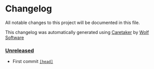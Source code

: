# Changelog

All notable changes to this project will be documented in this file.


This changelog was automatically generated using [Caretaker](https://github.com/DevelopersToolbox/caretaker) by [Wolf Software](https://github.com/WolfSoftware)

### [Unreleased](https://github.com/DevelopersToolbox/discordit/commits/master)

- First commit [`[head]`](https://github.com/DevelopersToolbox/discordit/commit/)

